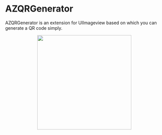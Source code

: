 # AZQRGenerator
AZQRGenerator is an extension for UIImageview based on which you can generate a QR code simply.

<div align="center">
 <img src="https://user-images.githubusercontent.com/16123809/223491382-e2244ff0-e5df-43d2-ac95-9936e2a0a28e.png" width="300" height = "auto" margin = "auto" />
</div>

